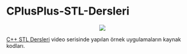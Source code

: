 # CPlusPlus-STL-Dersleri

<p align="center">
<img src="https://github.com/erdeneryesil/CPlusPlus-STL-Dersleri/assets/14914042/8b07f569-c7ee-4af1-8db0-51a49aa50240" />
</p>

<a href="https://www.youtube.com/watch?v=WF76vqUSDwg&list=PLw5sF81j7CReQiP3SLN_eNQPuAjQV3aO7" target="_blank">C++ STL Dersleri</a> video serisinde yapılan örnek uygulamaların kaynak kodları.


